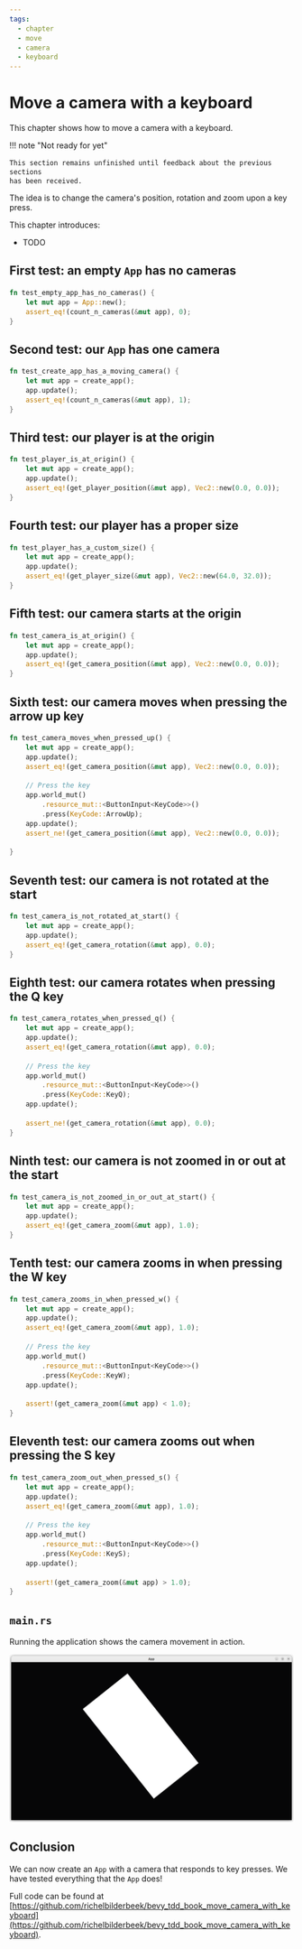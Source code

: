 ```yaml
---
tags:
  - chapter
  - move
  - camera
  - keyboard
---
```


# Move a camera with a keyboard

This chapter shows how to move a camera with a keyboard.

!!! note "Not ready for yet"

    This section remains unfinished until feedback about the previous sections
    has been received.

The idea is to change the camera's position, rotation and zoom upon a key press.

This chapter introduces:

- TODO

## First test: an empty `App` has no cameras

```rust
fn test_empty_app_has_no_cameras() {
    let mut app = App::new();
    assert_eq!(count_n_cameras(&mut app), 0);
}
```

## Second test: our `App` has one camera

```rust
fn test_create_app_has_a_moving_camera() {
    let mut app = create_app();
    app.update();
    assert_eq!(count_n_cameras(&mut app), 1);
}
```

## Third test: our player is at the origin

```rust
fn test_player_is_at_origin() {
    let mut app = create_app();
    app.update();
    assert_eq!(get_player_position(&mut app), Vec2::new(0.0, 0.0));
}
```

## Fourth test: our player has a proper size

```rust
fn test_player_has_a_custom_size() {
    let mut app = create_app();
    app.update();
    assert_eq!(get_player_size(&mut app), Vec2::new(64.0, 32.0));
}
```

## Fifth test: our camera starts at the origin

```rust
fn test_camera_is_at_origin() {
    let mut app = create_app();
    app.update();
    assert_eq!(get_camera_position(&mut app), Vec2::new(0.0, 0.0));
}
```

## Sixth test: our camera moves when pressing the arrow up key

```rust
fn test_camera_moves_when_pressed_up() {
    let mut app = create_app();
    app.update();
    assert_eq!(get_camera_position(&mut app), Vec2::new(0.0, 0.0));

    // Press the key
    app.world_mut()
        .resource_mut::<ButtonInput<KeyCode>>()
        .press(KeyCode::ArrowUp);
    app.update();
    assert_ne!(get_camera_position(&mut app), Vec2::new(0.0, 0.0));

}
```

## Seventh test: our camera is not rotated at the start

```rust
fn test_camera_is_not_rotated_at_start() {
    let mut app = create_app();
    app.update();
    assert_eq!(get_camera_rotation(&mut app), 0.0);
}
```

## Eighth test: our camera rotates when pressing the Q key

```rust
fn test_camera_rotates_when_pressed_q() {
    let mut app = create_app();
    app.update();
    assert_eq!(get_camera_rotation(&mut app), 0.0);

    // Press the key
    app.world_mut()
        .resource_mut::<ButtonInput<KeyCode>>()
        .press(KeyCode::KeyQ);
    app.update();

    assert_ne!(get_camera_rotation(&mut app), 0.0);
}
```

## Ninth test: our camera is not zoomed in or out at the start

```rust
fn test_camera_is_not_zoomed_in_or_out_at_start() {
    let mut app = create_app();
    app.update();
    assert_eq!(get_camera_zoom(&mut app), 1.0);
}
```

## Tenth test: our camera zooms in when pressing the W key

```rust
fn test_camera_zooms_in_when_pressed_w() {
    let mut app = create_app();
    app.update();
    assert_eq!(get_camera_zoom(&mut app), 1.0);

    // Press the key
    app.world_mut()
        .resource_mut::<ButtonInput<KeyCode>>()
        .press(KeyCode::KeyW);
    app.update();

    assert!(get_camera_zoom(&mut app) < 1.0);
}
```

## Eleventh test: our camera zooms out when pressing the S key

```rust
fn test_camera_zoom_out_when_pressed_s() {
    let mut app = create_app();
    app.update();
    assert_eq!(get_camera_zoom(&mut app), 1.0);

    // Press the key
    app.world_mut()
        .resource_mut::<ButtonInput<KeyCode>>()
        .press(KeyCode::KeyS);
    app.update();

    assert!(get_camera_zoom(&mut app) > 1.0);
}
```

## `main.rs`

Running the application shows the camera movement in action.

![The App in action](move_camera_with_keyboard.png)

## Conclusion

We can now create an `App` with a camera that responds to key presses.
We have tested everything that the `App` does!

Full code can be found at [https://github.com/richelbilderbeek/bevy_tdd_book_move_camera_with_keyboard](https://github.com/richelbilderbeek/bevy_tdd_book_move_camera_with_keyboard).
